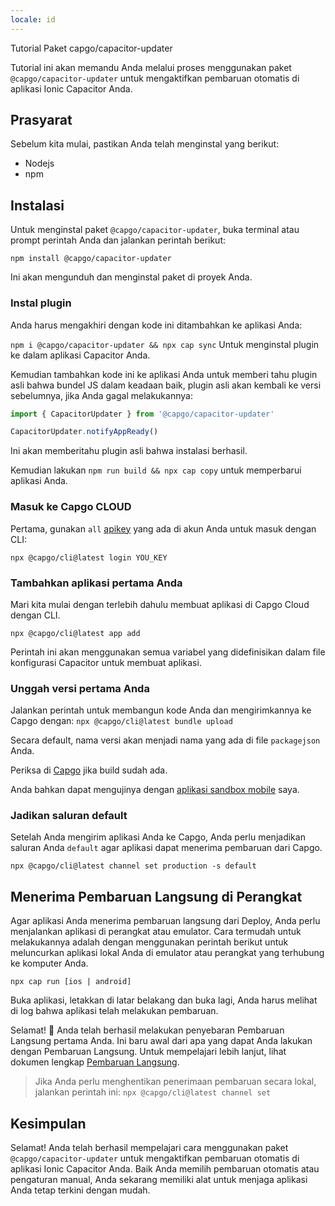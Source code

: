 ```yaml
---
locale: id
---
```


Tutorial Paket capgo/capacitor-updater

Tutorial ini akan memandu Anda melalui proses menggunakan paket `@capgo/capacitor-updater` untuk mengaktifkan pembaruan otomatis di aplikasi Ionic Capacitor Anda.

## Prasyarat

Sebelum kita mulai, pastikan Anda telah menginstal yang berikut:

- Nodejs
- npm

## Instalasi

Untuk menginstal paket `@capgo/capacitor-updater`, buka terminal atau prompt perintah Anda dan jalankan perintah berikut:

```
npm install @capgo/capacitor-updater
```

Ini akan mengunduh dan menginstal paket di proyek Anda.

### Instal plugin

Anda harus mengakhiri dengan kode ini ditambahkan ke aplikasi Anda:

`npm i @capgo/capacitor-updater && npx cap sync`
Untuk menginstal plugin ke dalam aplikasi Capacitor Anda.

Kemudian tambahkan kode ini ke aplikasi Anda untuk memberi tahu plugin asli bahwa bundel JS dalam keadaan baik, plugin asli akan kembali ke versi sebelumnya, jika Anda gagal melakukannya:

```js
import { CapacitorUpdater } from '@capgo/capacitor-updater'

CapacitorUpdater.notifyAppReady()
```

Ini akan memberitahu plugin asli bahwa instalasi berhasil.

Kemudian lakukan `npm run build && npx cap copy` untuk memperbarui aplikasi Anda.

### Masuk ke Capgo CLOUD

Pertama, gunakan `all` [apikey](https://webcapgoapp/dashboard/apikeys/) yang ada di akun Anda untuk masuk dengan CLI:

`npx @capgo/cli@latest login YOU_KEY`

### Tambahkan aplikasi pertama Anda

Mari kita mulai dengan terlebih dahulu membuat aplikasi di Capgo Cloud dengan CLI.

`npx @capgo/cli@latest app add`

Perintah ini akan menggunakan semua variabel yang didefinisikan dalam file konfigurasi Capacitor untuk membuat aplikasi.

### Unggah versi pertama Anda

Jalankan perintah untuk membangun kode Anda dan mengirimkannya ke Capgo dengan:
`npx @capgo/cli@latest bundle upload`

Secara default, nama versi akan menjadi nama yang ada di file `packagejson` Anda.

Periksa di [Capgo](https://webcapgoapp/) jika build sudah ada.

Anda bahkan dapat mengujinya dengan [aplikasi sandbox mobile](https://capgoapp/app_mobile/) saya.

### Jadikan saluran default

Setelah Anda mengirim aplikasi Anda ke Capgo, Anda perlu menjadikan saluran Anda `default` agar aplikasi dapat menerima pembaruan dari Capgo.

`npx @capgo/cli@latest channel set production -s default`

## Menerima Pembaruan Langsung di Perangkat

Agar aplikasi Anda menerima pembaruan langsung dari Deploy, Anda perlu menjalankan aplikasi di perangkat atau emulator. Cara termudah untuk melakukannya adalah dengan menggunakan perintah berikut untuk meluncurkan aplikasi lokal Anda di emulator atau perangkat yang terhubung ke komputer Anda.

    npx cap run [ios | android]

Buka aplikasi, letakkan di latar belakang dan buka lagi, Anda harus melihat di log bahwa aplikasi telah melakukan pembaruan.

Selamat! 🎉 Anda telah berhasil melakukan penyebaran Pembaruan Langsung pertama Anda. Ini baru awal dari apa yang dapat Anda lakukan dengan Pembaruan Langsung. Untuk mempelajari lebih lanjut, lihat dokumen lengkap [Pembaruan Langsung](/docs/plugin/cloud-mode/getting-started/).

> Jika Anda perlu menghentikan penerimaan pembaruan secara lokal, jalankan perintah ini:
`npx @capgo/cli@latest channel set`

## Kesimpulan

Selamat! Anda telah berhasil mempelajari cara menggunakan paket `@capgo/capacitor-updater` untuk mengaktifkan pembaruan otomatis di aplikasi Ionic Capacitor Anda. Baik Anda memilih pembaruan otomatis atau pengaturan manual, Anda sekarang memiliki alat untuk menjaga aplikasi Anda tetap terkini dengan mudah.